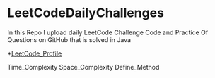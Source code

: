 # LeetCodeDailyChallenges

In this Repo I upload daily LeetCode Challenge Code and Practice Of Questions on GitHub that is solved in Java


*[LeetCode_Profile](https://leetcode.com/u/GarvitSh/)

Time_Complexity
Space_Complexity
Define_Method
